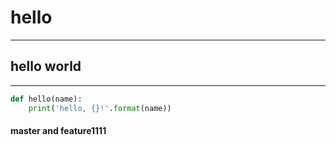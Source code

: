 # hello
---
## hello world

---
```python
def hello(name):
    print('hello, {}!'.format(name))
```

#### master and feature1111
